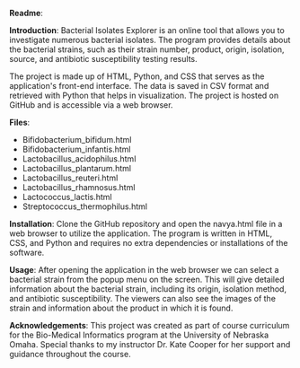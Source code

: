 **Readme**:

**Introduction**:
Bacterial Isolates Explorer is an online tool that allows you to investigate numerous bacterial isolates. The program provides details about the bacterial strains, such as their strain number, product, origin, isolation, source, and antibiotic susceptibility testing results.

The project is made up of HTML, Python, and CSS that serves as the application's front-end interface. The data is saved in CSV format and retrieved with Python that helps in visualization. The project is hosted on GitHub and is accessible via a web browser.

**Files**:
-	Bifidobacterium_bifidum.html
-	Bifidobacterium_infantis.html
-	Lactobacillus_acidophilus.html
-	Lactobacillus_plantarum.html
-	Lactobacillus_reuteri.html
-	Lactobacillus_rhamnosus.html
-	Lactococcus_lactis.html
-	Streptococcus_thermophilus.html

**Installation**:
Clone the GitHub repository and open the navya.html file in a web browser to utilize the application. The program is written in HTML, CSS, and Python and requires no extra dependencies or installations of the software.

**Usage**:
After opening the application in the web browser we can select a bacterial strain from the popup menu on the screen. This will give detailed information about the bacterial strain, including its origin, isolation method, and antibiotic susceptibility. The viewers can also see the images of the strain and information about the product in which it is found.

**Acknowledgements**:
This project was created as part of course curriculum for the Bio-Medical Informatics program at the University of Nebraska Omaha. Special thanks to my instructor Dr. Kate Cooper for her support and guidance throughout the course.



